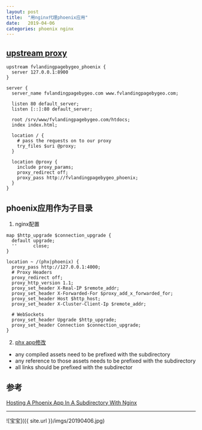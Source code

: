 ```yaml
---
layout: post
title:  "用nginx代理phoenix应用"
date:   2019-04-06
categories: phoenix nginx
---
```


## [upstream proxy](http://nginx.org/en/docs/http/ngx_http_upstream_module.html#upstream)

```nginx
upstream fvlandingpagebygeo_phoenix {
  server 127.0.0.1:8900
}

server {
  server_name fvlandingpagebygeo.com www.fvlandingpagebygeo.com;

  listen 80 default_server;
  listen [::]:80 default_server;

  root /srv/www/fvlandingpagebygeo.com/htdocs;
  index index.html;

  location / {
    # pass the requests on to our proxy
    try_files $uri @proxy;
  }
  
  location @proxy {
    include proxy_params;
    proxy_redirect off;
    proxy_pass http://fvlandingpagebygeo_phoenix;
  }
}
```

## phoenix应用作为子目录

1. nginx配置

```nginx
map $http_upgrade $connection_upgrade {
  default upgrade;
  ''      close;
}

location ~ /(phx|phoenix) {
  proxy_pass http://127.0.0.1:4000;
  # Proxy Headers
  proxy_redirect off;
  proxy_http_version 1.1;
  proxy_set_header X-Real-IP $remote_addr;
  proxy_set_header X-Forwarded-For $proxy_add_x_forwarded_for;
  proxy_set_header Host $http_host;
  proxy_set_header X-Cluster-Client-Ip $remote_addr;

  # WebSockets
  proxy_set_header Upgrade $http_upgrade;
  proxy_set_header Connection $connection_upgrade;
}
```

2. [phx app修改](https://github.com/Xiaobin0860/phx_umbrella/commit/bf348686bdfd19a39e81fb293ab00974e9ee6471)

* any compiled assets need to be prefixed with the subdirectory
* any reference to those assets needs to be prefixed with the subdirectory
* all links should be prefixed with the subdirector

## 参考

[Hosting A Phoenix App In A Subdirectory With Nginx](http://geoffreylessel.com/2016/hosting-a-phoenix-app-in-a-subdirectory-with-nginx/)

---

![宝宝]({{ site.url }}/imgs/20190406.jpg)
